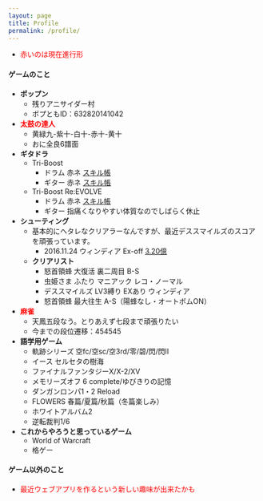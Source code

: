 ```yaml
---
layout: page
title: Profile
permalink: /profile/
---
```

* <font color="red">赤いのは現在進行形</font>

#### **ゲームのこと**
* **ポップン**
  * 残りアニサイダー村
  * ポプともID：632820141042
* **<font color="red">太鼓の達人</font>**
  * 黄緑九-紫十-白十-赤十-黄十
  * おに全良6譜面
* **ギタドラ**
  * Tri-Boost
    * ドラム 赤ネ [スキル帳](https://gitadora-skill-viewer.herokuapp.com/tb/1/d) 
    * ギター 赤ネ [スキル帳](https://gitadora-skill-viewer.herokuapp.com/tb/1/g) 
  * Tri-Boost Re:EVOLVE
    * ドラム 赤ネ [スキル帳](https://gitadora-skill-viewer.herokuapp.com/tbre/1/d)
    * ギター 指痛くなりやすい体質なのでしばらく休止
* **シューティング**
  * 基本的にヘタレなクリアラーなんですが、最近デススマイルズのスコアを頑張っています。
    * 2016.11.24 ウィンディア Ex-off [3.20億](https://twitter.com/ssdh233/status/801364272563572737)
  * **クリアリスト**
    * 怒首領蜂 大復活 裏二周目 B-S
    * 虫姫さま ふたり マニアック レコ・ノーマル
    * デススマイルズ LV3縛り EXあり ウィンディア
    * 怒首領蜂 最大往生 A-S（陽蜂なし・オートボムON）
* **<font color="red">麻雀</font>**
  * 天鳳五段なう。とりあえず七段まで頑張りたい
  * 今までの段位遷移：454545
* **語学用ゲーム**
  * 軌跡シリーズ 空fc/空sc/空3rd/零/碧/閃/閃II
  * イース セルセタの樹海
  * ファイナルファンタジーX/X-2/XV
  * メモリーズオフ 6 complete/ゆびきりの記憶
  * ダンガンロンパ1・2 Reload
  * FLOWERS 春篇/夏篇/秋篇（冬篇楽しみ）
  * ホワイトアルバム2
  * 逆転裁判1/6
* **これからやろうと思っているゲーム**
  * World of Warcraft
  * 格ゲー

#### **ゲーム以外のこと**
* <font color="red">最近ウェブアプリを作るという新しい趣味が出来たかも</font>